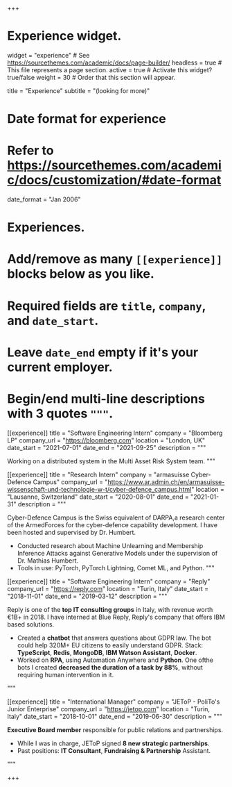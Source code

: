 +++
# Experience widget.
widget = "experience"  # See https://sourcethemes.com/academic/docs/page-builder/
headless = true  # This file represents a page section.
active = true  # Activate this widget? true/false
weight = 30  # Order that this section will appear.

title = "Experience"
subtitle = "(looking for more)"

# Date format for experience
#   Refer to https://sourcethemes.com/academic/docs/customization/#date-format
date_format = "Jan 2006"

# Experiences.
#   Add/remove as many `[[experience]]` blocks below as you like.
#   Required fields are `title`, `company`, and `date_start`.
#   Leave `date_end` empty if it's your current employer.
#   Begin/end multi-line descriptions with 3 quotes `"""`.
[[experience]]
  title = "Software Engineering Intern"
  company = "Bloomberg LP"
  company_url = "https://bloomberg.com"
  location = "London, UK"
  date_start = "2021-07-01"
  date_end = "2021-09-25"
  description = """

  Working on a distributed system in the Multi Asset Risk System team.
  """

[[experience]]
  title = "Research Intern"
  company = "armasuisse Cyber-Defence Campus"
  company_url = "https://www.ar.admin.ch/en/armasuisse-wissenschaft-und-technologie-w-t/cyber-defence_campus.html"
  location = "Lausanne, Switzerland"
  date_start = "2020-08-01"
  date_end = "2021-01-31"
  description = """

  Cyber-Defence Campus is the Swiss equivalent of DARPA,a research center of the ArmedForces for the cyber-defence capability development. I have been hosted and supervised by Dr. Humbert.

  * Conducted research about Machine Unlearning and Membership Inference Attacks against Generative Models under the supervision of Dr. Mathias Humbert.
  * Tools in use: PyTorch, PyTorch Lightning, Comet ML, and Python.
  """

[[experience]]
  title = "Software Engineering Intern"
  company = "Reply"
  company_url = "https://reply.com"
  location = "Turin, Italy"
  date_start = "2018-11-01"
  date_end = "2019-03-12"
  description = """

  Reply is one of the **top IT consulting groups** in Italy, with revenue worth €1B+ in 2018. I have interned at Blue Reply, Reply's company that offers IBM based solutions.
  
  * Created a **chatbot** that answers questions about GDPR law. The bot could help 320M+ EU citizens to easily understand GDPR. Stack: **TypeScript**, **Redis**, **MongoDB**, **IBM Watson Assistant**, **Docker**.
  * Worked on **RPA**, using Automation Anywhere and **Python**. One ofthe bots I created **decreased the duration of a task by 88%**, without requiring human intervention in it.

  """

[[experience]]
  title = "International Manager"
  company = "JEToP - PoliTo's Junior Enterprise"
  company_url = "https://jetop.com"
  location = "Turin, Italy"
  date_start = "2018-10-01"
  date_end = "2019-06-30"
  description = """

  **Executive Board member** responsible for public relations and partnerships.

  * While I was in charge, JEToP signed **8 new strategic partnerships**.
  * Past positions: **IT Consultant**, **Fundraising & Partnership** Assistant.

  """

+++
